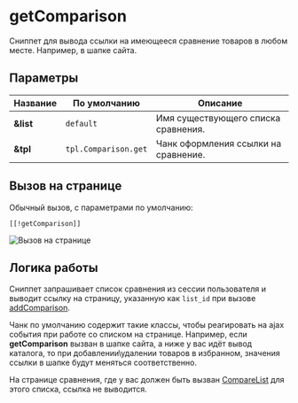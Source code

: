 # getComparison

Сниппет для вывода ссылки на имеющееся сравнение товаров в любом месте. Например, в шапке сайта.

## Параметры

| Название  | По умолчанию       | Описание                             |
|-----------|--------------------|--------------------------------------|
| **&list** | `default`            | Имя существующего списка сравнения.  |
| **&tpl**  | `tpl.Comparison.get` | Чанк оформления ссылки на сравнение. |

## Вызов на странице

Обычный вызов, с параметрами по умолчанию:

```modx
[[!getComparison]]
```

![Вызов на странице](https://file.modx.pro/files/4/e/b/4ebd312439d1736e182fc3ff495dbcd6.png)

## Логика работы

Сниппет запрашивает список сравнения из сессии пользователя и выводит ссылку на страницу, указанную как `list_id` при вызове [addComparison][0].

Чанк по умолчанию cодержит такие классы, чтобы реагировать на ajax события при работе со списком на странице.
Например, если **getComparison** вызван в шапке сайта, а ниже у вас идёт вывод каталога, то при добавлении\удалении товаров в избранном, значения ссылки в шапке будут меняться соответственно.

На странице сравнения, где у вас должен быть вызван [CompareList][1] для этого списка, ссылка не выводится.

[0]: /components/comparison/addcomparison
[1]: /components/comparison/comparelist

